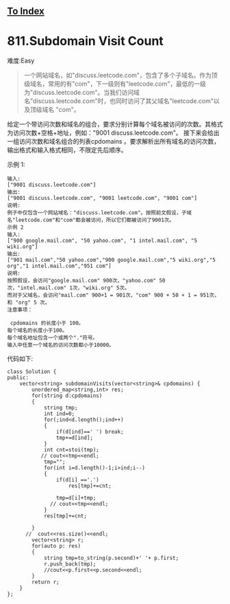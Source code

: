 [To Index](/index.md)
---
# 811.Subdomain Visit Count
难度:Easy
> 一个网站域名，如"discuss.leetcode.com"，包含了多个子域名。作为顶级域名，常用的有"com"，下一级则有"leetcode.com"，最低的一级为"discuss.leetcode.com"。当我们访问域名"discuss.leetcode.com"时，也同时访问了其父域名"leetcode.com"以及顶级域名 "com"。

给定一个带访问次数和域名的组合，要求分别计算每个域名被访问的次数。其格式为访问次数+空格+地址，例如："9001 discuss.leetcode.com"。
接下来会给出一组访问次数和域名组合的列表cpdomains 。要求解析出所有域名的访问次数，输出格式和输入格式相同，不限定先后顺序。

示例 1:
```
输入: 
["9001 discuss.leetcode.com"]
输出: 
["9001 discuss.leetcode.com", "9001 leetcode.com", "9001 com"]
说明: 
例子中仅包含一个网站域名："discuss.leetcode.com"。按照前文假设，子域名"leetcode.com"和"com"都会被访问，所以它们都被访问了9001次。
示例 2
输入: 
["900 google.mail.com", "50 yahoo.com", "1 intel.mail.com", "5 wiki.org"]
输出: 
["901 mail.com","50 yahoo.com","900 google.mail.com","5 wiki.org","5 org","1 intel.mail.com","951 com"]
说明: 
按照假设，会访问"google.mail.com" 900次，"yahoo.com" 50次，"intel.mail.com" 1次，"wiki.org" 5次。
而对于父域名，会访问"mail.com" 900+1 = 901次，"com" 900 + 50 + 1 = 951次，和 "org" 5 次。
注意事项：

 cpdomains 的长度小于 100。
每个域名的长度小于100。
每个域名地址包含一个或两个"."符号。
输入中任意一个域名的访问次数都小于10000。
```

代码如下:
 

```
class Solution {
public:
    vector<string> subdomainVisits(vector<string>& cpdomains) {
        unordered_map<string,int> res;
        for(string d:cpdomains)
        {
            string tmp;
            int ind=0;
            for(;ind<d.length();ind++)
            {
                if(d[ind]==' ') break;
                tmp+=d[ind];
            }
            int cnt=stoi(tmp);
           // cout<<tmp<<endl;
            tmp="";
            for(int i=d.length()-1;i>ind;i--)
            {
                if(d[i] =='.') 
                    res[tmp]+=cnt;
                
                tmp=d[i]+tmp;
              // cout<<tmp<<endl;                
            }
            res[tmp]+=cnt;
                
        }
      //  cout<<res.size()<<endl;
        vector<string> r;
        for(auto p: res)
        {
            string tmp=to_string(p.second)+' '+ p.first;
            r.push_back(tmp);
            //cout<<p.first<<p.second<<endl;
        }
        return r;
    }
};
```
